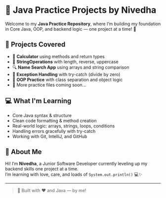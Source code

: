 # 🌟 Java Practice Projects by Nivedha

Welcome to my **Java Practice Repository**, where I’m building my foundation in Core Java, OOP, and backend logic — one project at a time! 💛

## 📁 Projects Covered

- 🔢 **Calculator** using methods and return types
- 💬 **StringOperations** with length, reverse, uppercase
- 🔍 **Name Search App** using arrays and string comparison
- 🚫 **Exception Handling** with try-catch (divide by zero)
- 🧠 **OOP Practice** with class separation and object logic
- 🧪 More practice files coming soon...

## 💻 What I'm Learning

- Core Java syntax & structure
- Clean code formatting & method creation
- Real-world logic: arrays, strings, loops, conditions
- Handling errors gracefully with try-catch
- Working with Git, IntelliJ, and GitHub

## 🚀 About Me

Hi! I’m **Nivedha**, a Junior Software Developer currently leveling up my backend skills one project at a time.  
I’m learning with love, care, and loads of `System.out.println()` 💻✨

---

> 💫 Built with ❤️ and Java — by me!
